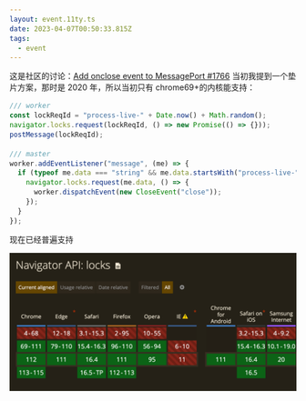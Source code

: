 ```yaml
---
layout: event.11ty.ts
date: 2023-04-07T00:50:33.815Z
tags:
  - event
---
```


这是社区的讨论：[Add onclose event to MessagePort #1766](https://github.com/whatwg/html/issues/1766#issuecomment-633197720)
当初我提到一个垫片方案，那时是 2020 年，所以当初只有 chrome69+的内核能支持：

```ts
/// worker
const lockReqId = "process-live-" + Date.now() + Math.random();
navigator.locks.request(lockReqId, () => new Promise(() => {}));
postMessage(lockReqId);

/// master
worker.addEventListener("message", (me) => {
  if (typeof me.data === "string" && me.data.startsWith("process-live-")) {
    navigator.locks.request(me.data, () => {
      worker.dispatchEvent(new CloseEvent("close"));
    });
  }
});
```

现在已经普遍支持

![caniuse-locks](../../../assets/event-00004/caniuse-locks.png)
